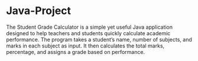 # Java-Project
The Student Grade Calculator is a simple yet useful Java application designed to help teachers and students quickly calculate academic performance. The program takes a student’s name, number of subjects, and marks in each subject as input. It then calculates the total marks, percentage, and assigns a grade based on performance.  
